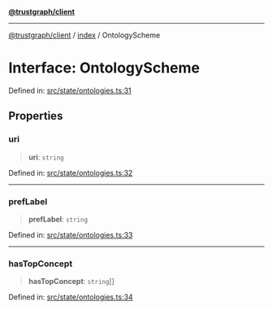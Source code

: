 [**@trustgraph/client**](../../README.md)

***

[@trustgraph/client](../../README.md) / [index](../README.md) / OntologyScheme

# Interface: OntologyScheme

Defined in: [src/state/ontologies.ts:31](https://github.com/trustgraph-ai/trustgraph-ts-client/blob/edcc8c01cf9c2f58c76719d5d2aa7058546360d9/src/state/ontologies.ts#L31)

## Properties

### uri

> **uri**: `string`

Defined in: [src/state/ontologies.ts:32](https://github.com/trustgraph-ai/trustgraph-ts-client/blob/edcc8c01cf9c2f58c76719d5d2aa7058546360d9/src/state/ontologies.ts#L32)

***

### prefLabel

> **prefLabel**: `string`

Defined in: [src/state/ontologies.ts:33](https://github.com/trustgraph-ai/trustgraph-ts-client/blob/edcc8c01cf9c2f58c76719d5d2aa7058546360d9/src/state/ontologies.ts#L33)

***

### hasTopConcept

> **hasTopConcept**: `string`[]

Defined in: [src/state/ontologies.ts:34](https://github.com/trustgraph-ai/trustgraph-ts-client/blob/edcc8c01cf9c2f58c76719d5d2aa7058546360d9/src/state/ontologies.ts#L34)
